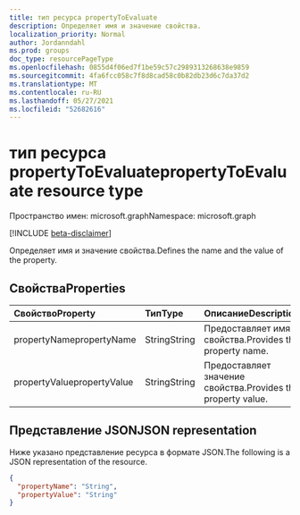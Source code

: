 ```yaml
---
title: тип ресурса propertyToEvaluate
description: Определяет имя и значение свойства.
localization_priority: Normal
author: Jordanndahl
ms.prod: groups
doc_type: resourcePageType
ms.openlocfilehash: 0855d4f06ed7f1be59c57c2989313268638e9859
ms.sourcegitcommit: 4fa6fcc058c7f8d8cad58c0b82db23d6c7da37d2
ms.translationtype: MT
ms.contentlocale: ru-RU
ms.lasthandoff: 05/27/2021
ms.locfileid: "52682616"
---
```

# <a name="propertytoevaluate-resource-type"></a><span data-ttu-id="51ee8-103">тип ресурса propertyToEvaluate</span><span class="sxs-lookup"><span data-stu-id="51ee8-103">propertyToEvaluate resource type</span></span>

<span data-ttu-id="51ee8-104">Пространство имен: microsoft.graph</span><span class="sxs-lookup"><span data-stu-id="51ee8-104">Namespace: microsoft.graph</span></span>

[!INCLUDE [beta-disclaimer](../../includes/beta-disclaimer.md)]

<span data-ttu-id="51ee8-105">Определяет имя и значение свойства.</span><span class="sxs-lookup"><span data-stu-id="51ee8-105">Defines the name and the value of the property.</span></span>

## <a name="properties"></a><span data-ttu-id="51ee8-106">Свойства</span><span class="sxs-lookup"><span data-stu-id="51ee8-106">Properties</span></span>

| <span data-ttu-id="51ee8-107">Свойство</span><span class="sxs-lookup"><span data-stu-id="51ee8-107">Property</span></span> | <span data-ttu-id="51ee8-108">Тип</span><span class="sxs-lookup"><span data-stu-id="51ee8-108">Type</span></span> | <span data-ttu-id="51ee8-109">Описание</span><span class="sxs-lookup"><span data-stu-id="51ee8-109">Description</span></span> |
|:-------- |:---- |:----------- |
| <span data-ttu-id="51ee8-110">propertyName</span><span class="sxs-lookup"><span data-stu-id="51ee8-110">propertyName</span></span> | <span data-ttu-id="51ee8-111">String</span><span class="sxs-lookup"><span data-stu-id="51ee8-111">String</span></span> | <span data-ttu-id="51ee8-112">Предоставляет имя свойства.</span><span class="sxs-lookup"><span data-stu-id="51ee8-112">Provides the property name.</span></span> |
| <span data-ttu-id="51ee8-113">propertyValue</span><span class="sxs-lookup"><span data-stu-id="51ee8-113">propertyValue</span></span> | <span data-ttu-id="51ee8-114">String</span><span class="sxs-lookup"><span data-stu-id="51ee8-114">String</span></span> | <span data-ttu-id="51ee8-115">Предоставляет значение свойства.</span><span class="sxs-lookup"><span data-stu-id="51ee8-115">Provides the property value.</span></span> |

## <a name="json-representation"></a><span data-ttu-id="51ee8-116">Представление JSON</span><span class="sxs-lookup"><span data-stu-id="51ee8-116">JSON representation</span></span>

<span data-ttu-id="51ee8-117">Ниже указано представление ресурса в формате JSON.</span><span class="sxs-lookup"><span data-stu-id="51ee8-117">The following is a JSON representation of the resource.</span></span>

<!-- {
  "blockType": "resource",
  "optionalProperties": [

  ],
  "@odata.type": "microsoft.graph.propertyToEvaluate",
  "baseType": null
}-->

```json
{
  "propertyName": "String",
  "propertyValue": "String"
}
```

<!-- uuid: 16cd6b66-4b1a-43a1-adaf-3a886856ed98
2019-02-04 14:57:30 UTC -->
<!-- {
  "type": "#page.annotation",
  "description": "propertyToEvaluate resource",
  "keywords": "",
  "section": "documentation",
  "tocPath": ""
}-->

